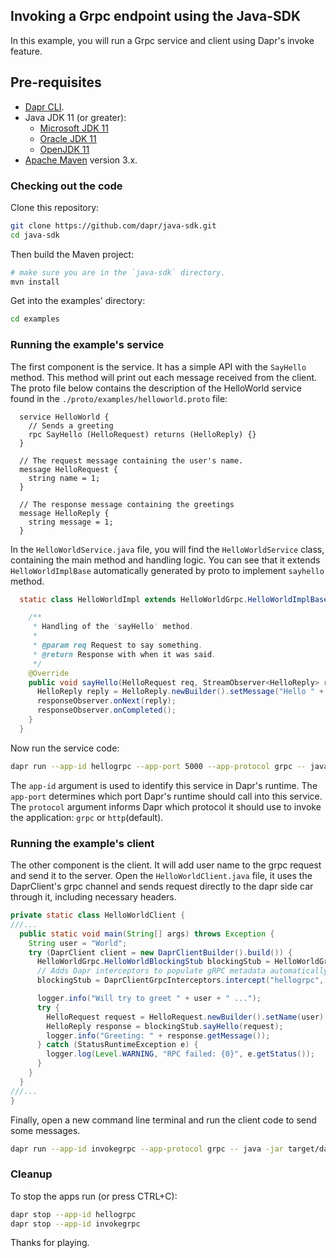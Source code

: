 ## Invoking a Grpc endpoint using the Java-SDK

In this example, you will run a Grpc service and client using Dapr's invoke feature.

## Pre-requisites

* [Dapr CLI](https://docs.dapr.io/getting-started/install-dapr-cli/).
* Java JDK 11 (or greater):
    * [Microsoft JDK 11](https://docs.microsoft.com/en-us/java/openjdk/download#openjdk-11)
    * [Oracle JDK 11](https://www.oracle.com/technetwork/java/javase/downloads/index.html#JDK11)
    * [OpenJDK 11](https://jdk.java.net/11/)
* [Apache Maven](https://maven.apache.org/install.html) version 3.x.

### Checking out the code

Clone this repository:

```sh
git clone https://github.com/dapr/java-sdk.git
cd java-sdk
```

Then build the Maven project:

```sh
# make sure you are in the `java-sdk` directory.
mvn install
```

Get into the examples' directory:
```sh
cd examples
```

### Running the example's service

The first component is the service. It has a simple API with the `SayHello` method. This method will print out each message received from the client. The proto file below contains the description of the HelloWorld service found in the `./proto/examples/helloworld.proto` file:

```text
  service HelloWorld {
    // Sends a greeting
    rpc SayHello (HelloRequest) returns (HelloReply) {}
  }

  // The request message containing the user's name.
  message HelloRequest {
    string name = 1;
  }

  // The response message containing the greetings
  message HelloReply {
    string message = 1;
  }
```

In the `HelloWorldService.java` file, you will find the `HelloWorldService` class, containing the main method and handling logic. You can see that it extends  `HelloWorldImplBase` automatically generated by proto to implement `sayhello` method.

```java
  static class HelloWorldImpl extends HelloWorldGrpc.HelloWorldImplBase {

    /**
     * Handling of the 'sayHello' method.
     *
     * @param req Request to say something.
     * @return Response with when it was said.
     */
    @Override
    public void sayHello(HelloRequest req, StreamObserver<HelloReply> responseObserver) {
      HelloReply reply = HelloReply.newBuilder().setMessage("Hello " + req.getName()).build();
      responseObserver.onNext(reply);
      responseObserver.onCompleted();
    }
  }
```

Now run the service code:

<!-- STEP
name: Run demo service
expected_stdout_lines:
  - '== APP == INFO: greet to World'
background: true
sleep: 1
-->

```bash
dapr run --app-id hellogrpc --app-port 5000 --app-protocol grpc -- java -jar target/dapr-java-sdk-examples-exec.jar io.dapr.examples.invoke.grpc.HelloWorldService -p 5000
```

<!-- END_STEP -->

The `app-id` argument is used to identify this service in Dapr's runtime. The `app-port` determines which port Dapr's runtime should call into this service.  The `protocol` argument informs Dapr which protocol it should use to invoke the application: `grpc` or `http`(default).

### Running the example's client

The other component is the client. It will add user name to the grpc request and send it to the server. Open the `HelloWorldClient.java` file, it uses the DaprClient's grpc channel and sends request directly to the dapr side car through it, including necessary headers.

```java
private static class HelloWorldClient {
///...
  public static void main(String[] args) throws Exception {
    String user = "World";
    try (DaprClient client = new DaprClientBuilder().build()) {
      HelloWorldGrpc.HelloWorldBlockingStub blockingStub = HelloWorldGrpc.newBlockingStub(client.getGrpcChannel());
      // Adds Dapr interceptors to populate gRPC metadata automatically.
      blockingStub = DaprClientGrpcInterceptors.intercept("hellogrpc", blockingStub);

      logger.info("Will try to greet " + user + " ...");
      try {
        HelloRequest request = HelloRequest.newBuilder().setName(user).build();
        HelloReply response = blockingStub.sayHello(request);
        logger.info("Greeting: " + response.getMessage());
      } catch (StatusRuntimeException e) {
        logger.log(Level.WARNING, "RPC failed: {0}", e.getStatus());
      }
    }
  }
///...
}
```

Finally, open a new command line terminal and run the client code to send some messages.

<!-- STEP
name: Run demo client
expected_stdout_lines:
  - '== APP == INFO: Will try to greet World ...'
  - '== APP == INFO: Greeting: Hello World'
background: true
sleep: 10
-->

```bash
dapr run --app-id invokegrpc --app-protocol grpc -- java -jar target/dapr-java-sdk-examples-exec.jar io.dapr.examples.invoke.grpc.HelloWorldClient
```

<!-- END_STEP -->

### Cleanup

To stop the apps run (or press CTRL+C):

<!-- STEP
name: Cleanup
-->

```bash
dapr stop --app-id hellogrpc
dapr stop --app-id invokegrpc
```

<!-- END_STEP -->

Thanks for playing.
